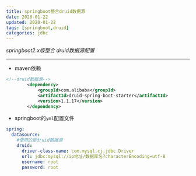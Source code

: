 ```yaml
---
title: springboot整合druid数据源
date: 2020-01-22 
updated: 2020-01-22 
tags: [springboot,druid]
categories: jdbc
---
```


 *springboot2.x版整合 druid数据源配置*

<!-- more -->

---

- maven依赖

```xml
<!--druid数据源-->
        <dependency>
            <groupId>com.alibaba</groupId>
            <artifactId>druid-spring-boot-starter</artifactId>
            <version>1.1.17</version>
        </dependency>
```

- springboot的`yml`配置文件

```yml
spring:
  datasource:
    #使用的是druid数据源
    druid:
      driver-class-name: com.mysql.cj.jdbc.Driver
      url: jdbc:mysql://ip地址/数据库名?characterEncoding=utf-8
      username: root
      password: root
```

